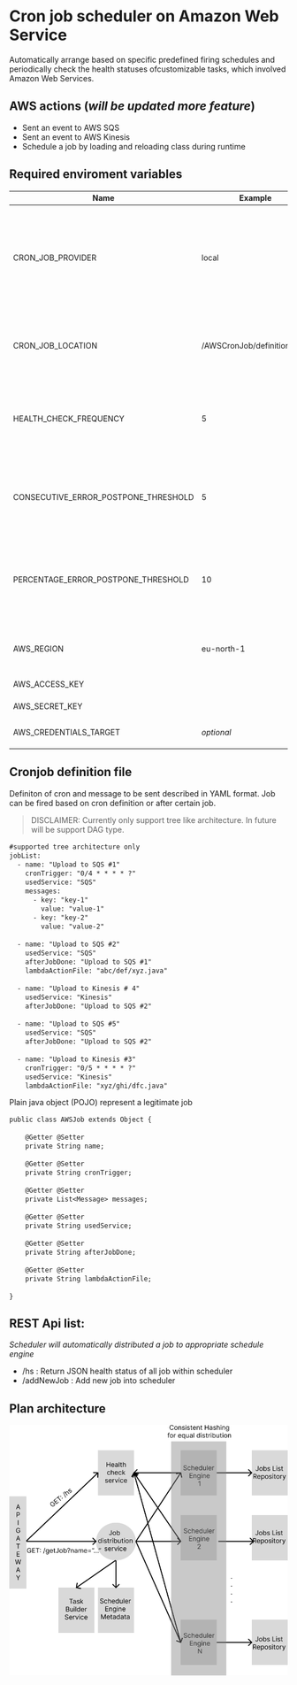 # Cron job scheduler on Amazon Web Service

Automatically arrange based on specific predefined firing schedules and periodically check the health statuses ofcustomizable tasks, which involved Amazon Web Services.

## AWS actions (*will be updated more feature*) 

- Sent an event to AWS SQS 
- Sent an event to AWS Kinesis
- Schedule a job by loading and reloading class during runtime

## Required enviroment variables 

| Name | Example | Description |
| --- | --- | --- |
| CRON_JOB_PROVIDER | local | Type of storage where reside cronjob definition file. Current only support from local and S3 |
| CRON_JOB_LOCATION | /AWSCronJob/definition.yaml | Cronjob definition file path (or bucket name if storage is S3)
| HEALTH_CHECK_FREQUENCY | 5 | Health check will aggregate status of all jobs within schedule every 5 second |
| CONSECUTIVE_ERROR_POSTPONE_THRESHOLD | 5 | Scheduler will postpone job if it met consecutive error is higher than 5% |
| PERCENTAGE_ERROR_POSTPONE_THRESHOLD | 10 | Scheduler will postpone job if it met overall percentage error is higher than 10% |
| AWS_REGION | eu-north-1 | AWS Region where the services deployed
| AWS_ACCESS_KEY | | AWS Access key |
| AWS_SECRET_KEY | | AWS Secret key |
| AWS_CREDENTIALS_TARGET | *optional* | AWS credentials file |

## Cronjob definition file

Definiton of cron and message to be sent described in YAML format. Job can be fired based on cron definition or after certain job. 

> DISCLAIMER: Currently only support tree like architecture. In future will be support DAG type. 

```
#supported tree architecture only
jobList:
  - name: "Upload to SQS #1"
    cronTrigger: "0/4 * * * * ?"
    usedService: "SQS"
    messages:
      - key: "key-1"
        value: "value-1"
      - key: "key-2"
        value: "value-2"

  - name: "Upload to SQS #2"
    usedService: "SQS"
    afterJobDone: "Upload to SQS #1"
    lambdaActionFile: "abc/def/xyz.java"
  
  - name: "Upload to Kinesis # 4"
    usedService: "Kinesis"
    afterJobDone: "Upload to SQS #2"

  - name: "Upload to SQS #5"
    usedService: "SQS"
    afterJobDone: "Upload to SQS #2"
  
  - name: "Upload to Kinesis #3"
    cronTrigger: "0/5 * * * * ?"
    usedService: "Kinesis"
    lambdaActionFile: "xyz/ghi/dfc.java"
```

Plain java object (POJO) represent a legitimate job

```
public class AWSJob extends Object {
    
    @Getter @Setter
    private String name;

    @Getter @Setter
    private String cronTrigger;

    @Getter @Setter
    private List<Message> messages;

    @Getter @Setter
    private String usedService;

    @Getter @Setter
    private String afterJobDone;

    @Getter @Setter
    private String lambdaActionFile;

}
```

## REST Api list:

_Scheduler will automatically distributed a job to appropriate schedule engine_

- /hs : Return JSON health status of all job within scheduler
- /addNewJob : Add new job into scheduler

## Plan architecture

![alt text](https://raw.githubusercontent.com/datnguyenzzz/AWSCronJobScheduler/develop/Assets/design.png)
